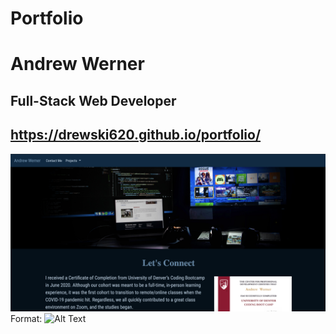 # Portfolio
# Andrew Werner
## Full-Stack Web Developer
## https://drewski620.github.io/portfolio/
![Portfolio View](/images/portfolioView.png)
Format: ![Alt Text](url)